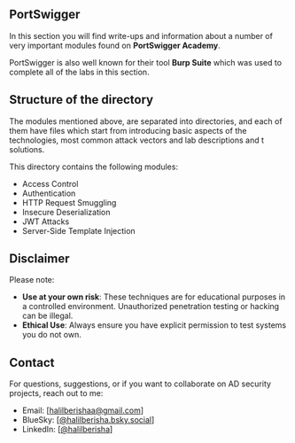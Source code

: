 ## PortSwigger

In this section you will find write-ups and information about a number of very important modules found on **PortSwigger Academy**.

PortSwigger is also well known for their tool **Burp Suite** which was used to complete all of the labs in this section.
## Structure of the directory

The modules mentioned above, are separated into directories, and each of them have files which start from introducing basic aspects of the technologies, most common attack vectors and lab descriptions and t solutions.

This directory contains the following modules:
- Access Control
- Authentication
- HTTP Request Smuggling
- Insecure Deserialization
- JWT Attacks
- Server-Side Template Injection
## Disclaimer

Please note:

- **Use at your own risk**: These techniques are for educational purposes in a controlled environment. Unauthorized penetration testing or hacking can be illegal.
- **Ethical Use**: Always ensure you have explicit permission to test systems you do not own.

## Contact

For questions, suggestions, or if you want to collaborate on AD security projects, reach out to me:

- Email: [halilberishaa@gmail.com]
- BlueSky: [[@halilberisha.bsky.social](https://bsky.app/profile/halilberisha.bsky.social)]
- LinkedIn: [[@halilberisha](https://www.linkedin.com/in/halilberisha)]

